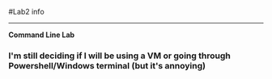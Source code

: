 #Lab2 info

---
**Command Line Lab** 
### I'm still deciding if I will be using a VM or going through Powershell/Windows terminal (but it's annoying)
